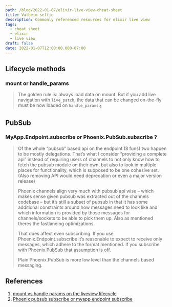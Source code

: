 ```yaml
---
path: /blog/2022-01-07/elixir-live-view-cheat-sheet
title: Valheim selfie
description: Commonly referenced resources for elixir live view
tags:
  - cheat sheet
  - elixir
  - live view
draft: false
date: 2022-01-07T12:00:00.000-07:00
---
```


## Lifecycle methods

### mount or handle_params

> The golden rule is: always load data on mount. But if you add live navigation with `live_patch`, the data that can be changed on-the-fly must be now loaded on `handle_params`.[<sub>1</sub>][mount-or-handle]

## PubSub

### MyApp.Endpoint.subscribe or Phoenix.PubSub.subscribe ?

> Of the whole “pubsub” based api on the endpoint (8 funs) two happen to be mostly delegations. That’s what I consider “providing a complete api” instead of requiring users of channels to not only know how to fetch the pubsub module on their own, but also to look in multiple places for functionality, which is supposed to be one cohesive set. (Also removing API would need deprecation or even a major version release)
>
> Phoenix channels align very much with pubsub api wise – which makes sense given pubsub was extracted out of the channels codebase – but it’s still a subset of pubsub in that it has some additional constraints around how messages need to look like and which information is provided by those messages for channels/sockets to be able to pick them up. Also as mentioned theres the fastlaneing optimizations.
>
> That does affect even subscribing. If you use Phoenix.Endpoint.subscribe it’s reasonable to expect to receive only messages, which adhere to the format mentioned. If you subscribe with Phoenix.PubSub that assumption is off.
>
> Plain Phoenix.PubSub is more low level than the channels based messaging.

## References

[mount-or-handle]: https://elixirforum.com/t/mount-vs-handle-params-on-the-liveview-life-cycle/31920/3
[presence]: https://elixirforum.com/t/phonenix-pubsub-subscribe-or-myapp-endpoint-subscribe/34412/5

1. [mount vs handle params on the liveview lifecycle][mount-or-handle]
1. [Phoenix pubsub subscribe or myapp endpoint subscribe][presence]
